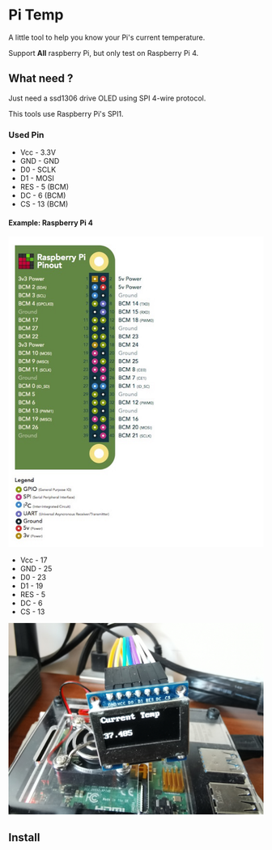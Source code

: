 # Pi Temp

A little tool to help you know your Pi's current temperature.

Support **All** raspberry Pi, but only test on Raspberry Pi 4.

## What need ?

Just need a ssd1306 drive OLED using SPI 4-wire protocol.

This tools use Raspberry Pi's SPI1.

### Used Pin

- Vcc - 3.3V
- GND - GND
- D0  - SCLK
- D1  - MOSI
- RES - 5 (BCM)
- DC  - 6 (BCM)
- CS  - 13 (BCM)

#### Example: Raspberry Pi 4

![raspberry4](./assets/raspberry4.png)

- Vcc - 17
- GND - 25
- D0  - 23
- D1  - 19
- RES - 5
- DC  - 6
- CS  - 13

![used](./assets/image.jpg)

## Install


